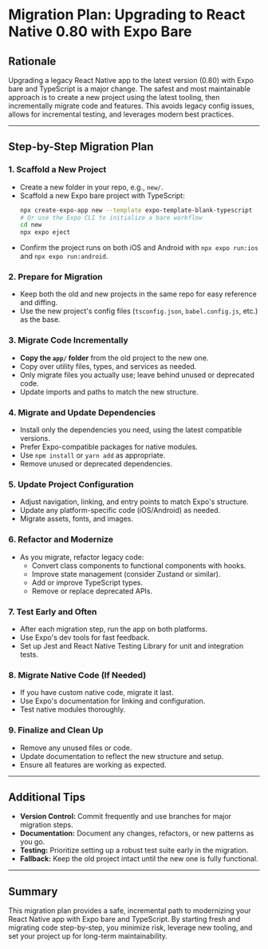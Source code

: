 # Migration Plan: Upgrading to React Native 0.80 with Expo Bare

## Rationale

Upgrading a legacy React Native app to the latest version (0.80) with Expo bare and TypeScript is a major change. The safest and most maintainable approach is to create a new project using the latest tooling, then incrementally migrate code and features. This avoids legacy config issues, allows for incremental testing, and leverages modern best practices.

---

## Step-by-Step Migration Plan

### 1. Scaffold a New Project

- Create a new folder in your repo, e.g., `new/`.
- Scaffold a new Expo bare project with TypeScript:
  ```sh
  npx create-expo-app new --template expo-template-blank-typescript
  # Or use the Expo CLI to initialize a bare workflow
  cd new
  npx expo eject
  ```
- Confirm the project runs on both iOS and Android with `npx expo run:ios` and `npx expo run:android`.

### 2. Prepare for Migration

- Keep both the old and new projects in the same repo for easy reference and diffing.
- Use the new project's config files (`tsconfig.json`, `babel.config.js`, etc.) as the base.

### 3. Migrate Code Incrementally

- **Copy the `app/` folder** from the old project to the new one.
- Copy over utility files, types, and services as needed.
- Only migrate files you actually use; leave behind unused or deprecated code.
- Update imports and paths to match the new structure.

### 4. Migrate and Update Dependencies

- Install only the dependencies you need, using the latest compatible versions.
- Prefer Expo-compatible packages for native modules.
- Use `npm install` or `yarn add` as appropriate.
- Remove unused or deprecated dependencies.

### 5. Update Project Configuration

- Adjust navigation, linking, and entry points to match Expo's structure.
- Update any platform-specific code (iOS/Android) as needed.
- Migrate assets, fonts, and images.

### 6. Refactor and Modernize

- As you migrate, refactor legacy code:
  - Convert class components to functional components with hooks.
  - Improve state management (consider Zustand or similar).
  - Add or improve TypeScript types.
  - Remove or replace deprecated APIs.

### 7. Test Early and Often

- After each migration step, run the app on both platforms.
- Use Expo's dev tools for fast feedback.
- Set up Jest and React Native Testing Library for unit and integration tests.

### 8. Migrate Native Code (If Needed)

- If you have custom native code, migrate it last.
- Use Expo's documentation for linking and configuration.
- Test native modules thoroughly.

### 9. Finalize and Clean Up

- Remove any unused files or code.
- Update documentation to reflect the new structure and setup.
- Ensure all features are working as expected.

---

## Additional Tips

- **Version Control:** Commit frequently and use branches for major migration steps.
- **Documentation:** Document any changes, refactors, or new patterns as you go.
- **Testing:** Prioritize setting up a robust test suite early in the migration.
- **Fallback:** Keep the old project intact until the new one is fully functional.

---

## Summary

This migration plan provides a safe, incremental path to modernizing your React Native app with Expo bare and TypeScript. By starting fresh and migrating code step-by-step, you minimize risk, leverage new tooling, and set your project up for long-term maintainability.
